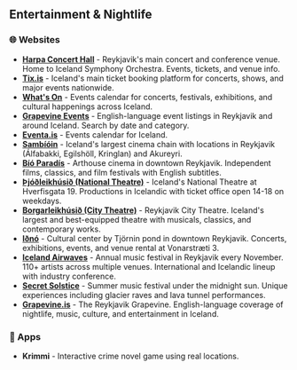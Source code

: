 ## Entertainment & Nightlife

### 🌐 Websites

- **<a href="https://www.harpa.is/" target="_blank">Harpa Concert Hall</a>** - Reykjavik's main concert and conference venue. Home to Iceland Symphony Orchestra. Events, tickets, and venue info.
- **<a href="https://tix.is/" target="_blank">Tix.is</a>** - Iceland's main ticket booking platform for concerts, shows, and major events nationwide.
- **<a href="https://www.whatson.is/" target="_blank">What's On</a>** - Events calendar for concerts, festivals, exhibitions, and cultural happenings across Iceland.
- **<a href="https://events.grapevine.is/" target="_blank">Grapevine Events</a>** - English-language event listings in Reykjavik and around Iceland. Search by date and category.
- **<a href="https://www.eventa.is" target="_blank">Eventa.is</a>** - Events calendar for Iceland.
- **<a href="https://www.sambio.is/" target="_blank">Sambíóin</a>** - Iceland's largest cinema chain with locations in Reykjavik (Álfabakki, Egilshöll, Kringlan) and Akureyri.
- **<a href="https://bioparadis.is/" target="_blank">Bíó Paradís</a>** - Arthouse cinema in downtown Reykjavik. Independent films, classics, and film festivals with English subtitles.
- **<a href="https://leikhusid.is/" target="_blank">Þjóðleikhúsið (National Theatre)</a>** - Iceland's National Theatre at Hverfisgata 19. Productions in Icelandic with ticket office open 14-18 on weekdays.
- **<a href="https://www.borgarleikhus.is/" target="_blank">Borgarleikhúsið (City Theatre)</a>** - Reykjavik City Theatre. Iceland's largest and best-equipped theatre with musicals, classics, and contemporary works.
- **<a href="https://www.idno.is/" target="_blank">Iðnó</a>** - Cultural center by Tjörnin pond in downtown Reykjavik. Concerts, exhibitions, events, and venue rental at Vonarstræti 3.
- **<a href="https://icelandairwaves.is/" target="_blank">Iceland Airwaves</a>** - Annual music festival in Reykjavik every November. 110+ artists across multiple venues. International and Icelandic lineup with industry conference.
- **<a href="https://secretsolstice.is/" target="_blank">Secret Solstice</a>** - Summer music festival under the midnight sun. Unique experiences including glacier raves and lava tunnel performances.
- **<a href="https://www.grapevine.is" target="_blank">Grapevine.is</a>** - The Reykjavik Grapevine. English-language coverage of nightlife, music, culture, and entertainment in Iceland.

### 📱 Apps

- **Krimmi** - Interactive crime novel game using real locations.
